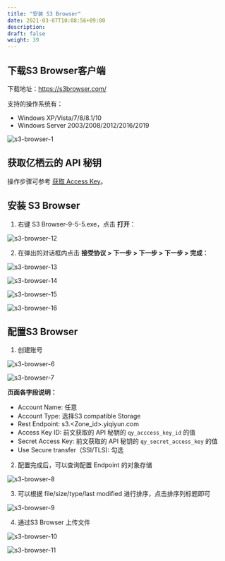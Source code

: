 ```yaml
---
title: "安装 S3 Browser"
date: 2021-03-07T10:08:56+09:00
description:
draft: false
weight: 39
---
```


## 下载S3 Browser客户端

下载地址：https://s3browser.com/ 

支持的操作系统有：
- Windows XP/Vista/7/8/8.1/10 
- Windows Server 2003/2008/2012/2016/2019

![s3-browser-1](/storage/object-storage/_images/s3-browser-1.png)

## 获取亿栖云的 API 秘钥

操作步骤可参考 [获取 Access Key](/storage/object-storage/api/practices/signature/#获取-access-key)。

## 安装 S3 Browser

1. 右键 S3 Browser-9-5-5.exe，点击 **打开**：

![s3-browser-12](/storage/object-storage/_images/s3-browser-12.png)

2. 在弹出的对话框内点击 **接受协议 > 下一步 > 下一步 > 下一步 > 完成**：

![s3-browser-13](/storage/object-storage/_images/s3-browser-13.png)

![s3-browser-14](/storage/object-storage/_images/s3-browser-14.png)

![s3-browser-15](/storage/object-storage/_images/s3-browser-15.png)

![s3-browser-16](/storage/object-storage/_images/s3-browser-16.png)

## 配置S3 Browser

1. 创建账号

![s3-browser-6](/storage/object-storage/_images/s3-browser-6.png)

![s3-browser-7](/storage/object-storage/_images/s3-browser-7.png)

**页面各字段说明：**

- Account Name: 任意
- Account Type: 选择S3 compatible Storage
- Rest Endpoint: s3.<Zone_id>.yiqiyun.com
- Access Key ID: 前文获取的 API 秘钥的 `qy_acccess_key_id` 的值
- Secret Access Key: 前文获取的 API 秘钥的 `qy_secret_access_key` 的值
- Use Secure transfer（SSl/TLS): 勾选

2. 配置完成后，可以查询配置 Endpoint 的对象存储

![s3-browser-8](/storage/object-storage/_images/s3-browser-8.png)

3. 可以根据 file/size/type/last modified 进行排序，点击排序列标题即可

![s3-browser-9](/storage/object-storage/_images/s3-browser-9.png)

4. 通过S3 Browser 上传文件

![s3-browser-10](/storage/object-storage/_images/s3-browser-10.png)

![s3-browser-11](/storage/object-storage/_images/s3-browser-11.png)